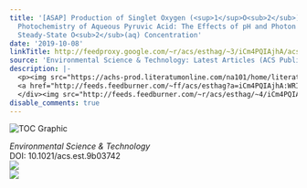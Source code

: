 ```yaml
---
title: '[ASAP] Production of Singlet Oxygen (<sup>1</sup>O<sub>2</sub>) during the
  Photochemistry of Aqueous Pyruvic Acid: The Effects of pH and Photon Flux under
  Steady-State O<sub>2</sub>(aq) Concentration'
date: '2019-10-08'
linkTitle: http://feedproxy.google.com/~r/acs/esthag/~3/iCm4PQIAjhA/acs.est.9b03742
source: 'Environmental Science & Technology: Latest Articles (ACS Publications)'
description: |-
  <p><img src="https://achs-prod.literatumonline.com/na101/home/literatum/publisher/achs/journals/content/esthag/0/esthag.ahead-of-print/acs.est.9b03742/20191008/images/medium/es9b03742_0008.gif" alt="TOC Graphic"/></p><div><cite>Environmental Science & Technology</cite></div><div>DOI: 10.1021/acs.est.9b03742</div><div class="feedflare">
  <a href="http://feeds.feedburner.com/~ff/acs/esthag?a=iCm4PQIAjhA:WRIHqmCY8fo:yIl2AUoC8zA"><img src="http://feeds.feedburner.com/~ff/acs/esthag?d=yIl2AUoC8zA" border="0"></img></a>
  </div><img src="http://feeds.feedburner.com/~r/acs/esthag/~4/iCm4PQIAjhA" ...
disable_comments: true
---
```

<p><img src="https://achs-prod.literatumonline.com/na101/home/literatum/publisher/achs/journals/content/esthag/0/esthag.ahead-of-print/acs.est.9b03742/20191008/images/medium/es9b03742_0008.gif" alt="TOC Graphic"/></p><div><cite>Environmental Science & Technology</cite></div><div>DOI: 10.1021/acs.est.9b03742</div><div class="feedflare">
<a href="http://feeds.feedburner.com/~ff/acs/esthag?a=iCm4PQIAjhA:WRIHqmCY8fo:yIl2AUoC8zA"><img src="http://feeds.feedburner.com/~ff/acs/esthag?d=yIl2AUoC8zA" border="0"></img></a>
</div><img src="http://feeds.feedburner.com/~r/acs/esthag/~4/iCm4PQIAjhA" ...